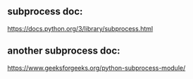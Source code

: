 subprocess doc: 
-
https://docs.python.org/3/library/subprocess.html

another subprocess doc: 
-
https://www.geeksforgeeks.org/python-subprocess-module/